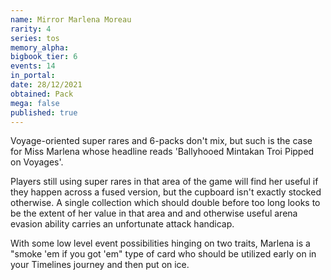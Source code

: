 ```yaml
---
name: Mirror Marlena Moreau
rarity: 4
series: tos
memory_alpha:
bigbook_tier: 6
events: 14
in_portal:
date: 28/12/2021
obtained: Pack
mega: false
published: true
---
```


Voyage-oriented super rares and 6-packs don't mix, but such is the case for Miss Marlena whose headline reads 'Ballyhooed Mintakan Troi Pipped on Voyages'.

Players still using super rares in that area of the game will find her useful if they happen across a fused version, but the cupboard isn't exactly stocked otherwise. A single collection which should double before too long looks to be the extent of her value in that area and and otherwise useful arena evasion ability carries an unfortunate attack handicap.

With some low level event possibilities hinging on two traits, Marlena is a "smoke 'em if you got 'em" type of card who should be utilized early on in your Timelines journey and then put on ice.
